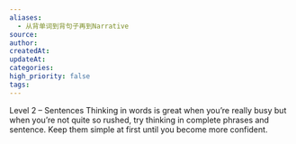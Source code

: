 ```yaml
---
aliases:
  - 从背单词到背句子再到Narrative
source:
author:
createdAt:
updateAt:
categories:
high_priority: false
tags:
---
```

Level 2 – Sentences
Thinking in words is great when you’re really busy but when you’re not
quite so rushed, try thinking in complete phrases and sentence.
Keep them simple at first until you become more confident.
